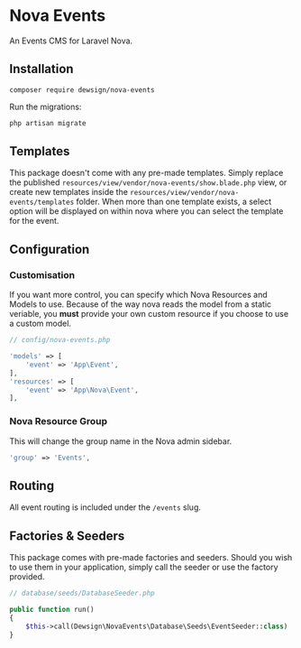 # Nova Events

An Events CMS for Laravel Nova.

## Installation

`composer require dewsign/nova-events`

Run the migrations:

```bash
php artisan migrate
```

## Templates

This package doesn't come with any pre-made templates. Simply replace the published `resources/view/vendor/nova-events/show.blade.php` view, or create new templates inside the `resources/view/vendor/nova-events/templates` folder. When more than one template exists, a select option will be displayed on within nova where you can select the template for the event.

## Configuration

### Customisation

If you want more control, you can specify which Nova Resources and Models to use. Because of the way nova reads the model from a static veriable, you **must** provide your own custom resource if you choose to use a custom model.

```php
// config/nova-events.php

'models' => [
    'event' => 'App\Event',
],
'resources' => [
    'event' => 'App\Nova\Event',
],
```

### Nova Resource Group

This will change the group name in the Nova admin sidebar.

```php
'group' => 'Events',
```

## Routing

All event routing is included under the `/events` slug.

## Factories & Seeders

This package comes with pre-made factories and seeders. Should you wish to use them in your application, simply call the seeder or use the factory provided.

```php
// database/seeds/DatabaseSeeder.php

public function run()
{
    $this->call(Dewsign\NovaEvents\Database\Seeds\EventSeeder::class)
}
```
